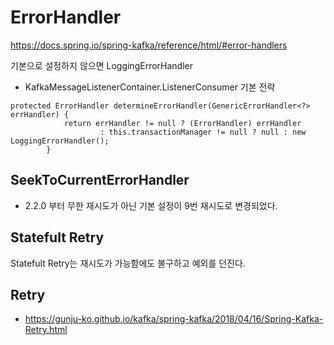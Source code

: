 # ErrorHandler


https://docs.spring.io/spring-kafka/reference/html/#error-handlers

기본으로 설정하지 않으면 LoggingErrorHandler

- KafkaMessageListenerContainer.ListenerConsumer 기본 전략 
~~~
protected ErrorHandler determineErrorHandler(GenericErrorHandler<?> errHandler) {
			return errHandler != null ? (ErrorHandler) errHandler
					: this.transactionManager != null ? null : new LoggingErrorHandler();
		}
~~~


## SeekToCurrentErrorHandler


- 2.2.0 부터 무한 재시도가 아닌 기본 설정이 9번 재시도로 변경되었다. 

## Statefult Retry

Statefult Retry는 재시도가 가능함에도 불구하고 예외를 던진다.



## Retry

- https://gunju-ko.github.io/kafka/spring-kafka/2018/04/16/Spring-Kafka-Retry.html